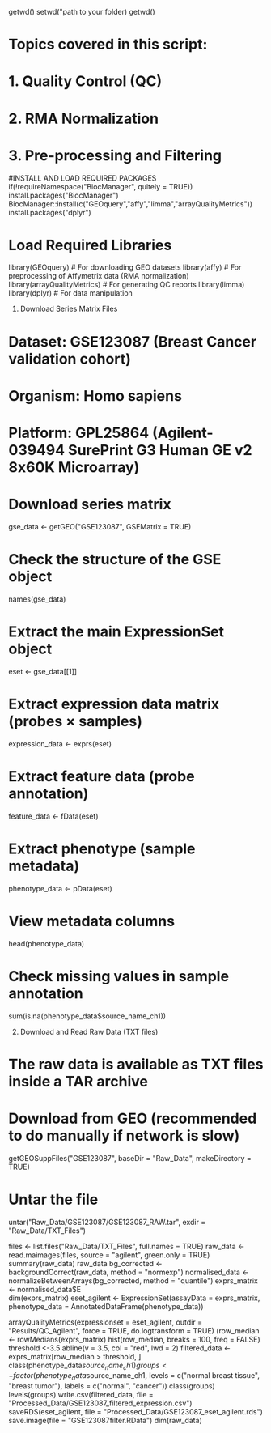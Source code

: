 
getwd()
setwd("path to your folder)
getwd()
# Topics covered in this script:
# 1. Quality Control (QC) 
# 2. RMA Normalization
# 3. Pre-processing and Filtering
#INSTALL AND LOAD REQUIRED PACKAGES 
if(!requireNamespace("BiocManager", quitely = TRUE))
  install.packages("BiocManager")
BiocManager::install(c("GEOquery","affy","limma","arrayQualityMetrics"))
install.packages("dplyr")
# Load Required Libraries
library(GEOquery)             # For downloading GEO datasets
library(affy)                 # For preprocessing of Affymetrix data (RMA normalization)
library(arrayQualityMetrics)  # For generating QC reports
library(limma)
library(dplyr)                # For data manipulation
 1. Download Series Matrix Files 
# Dataset: GSE123087 (Breast Cancer validation cohort)
# Organism: Homo sapiens

# Platform: GPL25864 (Agilent-039494 SurePrint G3 Human GE v2 8x60K Microarray)

# Download series matrix
gse_data <- getGEO("GSE123087", GSEMatrix = TRUE)

# Check the structure of the GSE object
names(gse_data)

# Extract the main ExpressionSet object
eset <- gse_data[[1]]
# Extract expression data matrix (probes × samples)
expression_data <- exprs(eset)

# Extract feature data (probe annotation)
feature_data <- fData(eset)

# Extract phenotype (sample metadata)
phenotype_data <- pData(eset)

# View metadata columns
head(phenotype_data)

# Check missing values in sample annotation
sum(is.na(phenotype_data$source_name_ch1))

 2. Download and Read Raw Data (TXT files) 

# The raw data is available as TXT files inside a TAR archive
# Download from GEO (recommended to do manually if network is slow)
getGEOSuppFiles("GSE123087", baseDir = "Raw_Data", makeDirectory = TRUE)

# Untar the file
untar("Raw_Data/GSE123087/GSE123087_RAW.tar", exdir = "Raw_Data/TXT_Files")

files <- list.files("Raw_Data/TXT_Files", full.names = TRUE)
raw_data <- read.maimages(files, source = "agilent", green.only = TRUE)
summary(raw_data)
raw_data
bg_corrected <- backgroundCorrect(raw_data, method = "normexp")
normalised_data <- normalizeBetweenArrays(bg_corrected, method = "quantile")
exprs_matrix <- normalised_data$E  
dim(exprs_matrix)
eset_agilent <- ExpressionSet(assayData = exprs_matrix,
  phenotype_data = AnnotatedDataFrame(phenotype_data))


arrayQualityMetrics(expressionset = eset_agilent,
                    outdir = "Results/QC_Agilent",
                    force = TRUE,
                    do.logtransform = TRUE)
(row_median <- rowMedians(exprs_matrix)
hist(row_median, breaks = 100, freq = FALSE)
threshold <-3.5
abline(v = 3.5, col = "red", lwd = 2)
filtered_data <- exprs_matrix[row_median > threshold, ]
class(phenotype_data$source_name_ch1)
groups <- factor(phenotype_data$source_name_ch1,
                 levels = c("normal breast tissue", "breast tumor"),
                 labels = c("normal", "cancer"))
class(groups)
levels(groups)
write.csv(filtered_data, file = "Processed_Data/GSE123087_filtered_expression.csv")
saveRDS(eset_agilent, file = "Processed_Data/GSE123087_eset_agilent.rds")
save.image(file = "GSE123087filter.RData")
dim(raw_data)
